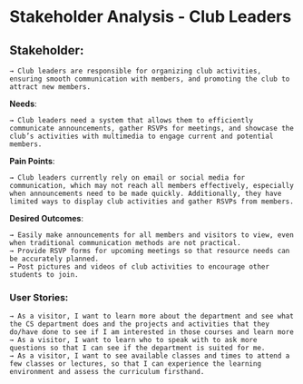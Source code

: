 # Stakeholder Analysis - Club Leaders 
## **Stakeholder**: 
    → Club leaders are responsible for organizing club activities, ensuring smooth communication with members, and promoting the club to attract new members.
 
**Needs**: 

    → Club leaders need a system that allows them to efficiently communicate announcements, gather RSVPs for meetings, and showcase the club’s activities with multimedia to engage current and potential members.

**Pain Points**: 

    → Club leaders currently rely on email or social media for communication, which may not reach all members effectively, especially when announcements need to be made quickly. Additionally, they have limited ways to display club activities and gather RSVPs from members.

**Desired Outcomes**: 

    → Easily make announcements for all members and visitors to view, even when traditional communication methods are not practical.
    → Provide RSVP forms for upcoming meetings so that resource needs can be accurately planned.
    → Post pictures and videos of club activities to encourage other students to join.

### User Stories:
    → As a visitor, I want to learn more about the department and see what the CS department does and the projects and activities that they do/have done to see if I am interested in those courses and learn more 
    → As a visitor, I want to learn who to speak with to ask more questions so that I can see if the department is suited for me. 
    → As a visitor, I want to see available classes and times to attend a few classes or lectures, so that I can experience the learning environment and assess the curriculum firsthand. 
